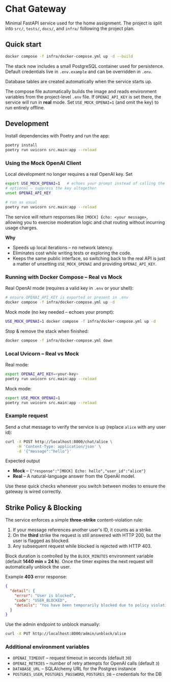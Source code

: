 # Chat Gateway

Minimal FastAPI service used for the home assignment. The project is split into
`src/`, `tests/`, `docs/`, and `infra/` following the project plan.

## Quick start

```bash
docker compose -f infra/docker-compose.yml up -d --build
```

The stack now includes a small PostgreSQL container used for persistence. Default
credentials live in `.env.example` and can be overridden in `.env`.

Database tables are created automatically when the service starts up.

The compose file automatically builds the image and reads environment variables
from the project-level `.env` file.  If `OPENAI_API_KEY` is set there, the
service will run in **real** mode.  Set `USE_MOCK_OPENAI=1` (and omit the key)
to run entirely offline.

## Development

Install dependencies with Poetry and run the app:

```bash
poetry install
poetry run uvicorn src.main:app --reload
```

### Using the Mock OpenAI Client

Local development no longer requires a real OpenAI key.  Set

```bash
export USE_MOCK_OPENAI=1   # echoes your prompt instead of calling the API
# optional – suppress the key altogether
unset OPENAI_API_KEY

# run as usual
poetry run uvicorn src.main:app --reload
```

The service will return responses like `[MOCK] Echo: <your message>`, allowing
you to exercise moderation logic and chat routing without incurring usage
charges.

**Why**

* Speeds up local iterations – no network latency.
* Eliminates cost while writing tests or exploring the code.
* Keeps the same public interface, so switching back to the real API is just a
  matter of unsetting `USE_MOCK_OPENAI` and providing `OPENAI_API_KEY`.

### Running with Docker Compose – Real vs Mock

Real OpenAI mode (requires a valid key in `.env` or your shell):

```bash
# ensure OPENAI_API_KEY is exported or present in .env
docker compose -f infra/docker-compose.yml up -d
```

Mock mode (no key needed – echoes your prompt):

```bash
USE_MOCK_OPENAI=1 docker compose -f infra/docker-compose.yml up -d
```

Stop & remove the stack when finished:

```bash
docker compose -f infra/docker-compose.yml down
```

### Local Uvicorn – Real vs Mock

Real mode:

```bash
export OPENAI_API_KEY=<your-key>
poetry run uvicorn src.main:app --reload
```

Mock mode:

```bash
export USE_MOCK_OPENAI=1
poetry run uvicorn src.main:app --reload
```

### Example request

Send a chat message to verify the service is up (replace `alice` with any user id):

```bash
curl -X POST http://localhost:8000/chat/alice \
     -H 'Content-Type: application/json' \
     -d '{"message":"hello"}'
```

Expected output

* **Mock** – `{"response":"[MOCK] Echo: hello","user_id":"alice"}`
* **Real** – A natural-language answer from the OpenAI model.

Use these quick checks whenever you switch between modes to ensure the gateway is wired correctly.

## Strike Policy & Blocking

The service enforces a simple **three-strike** content-violation rule:

1. If your message references another user's ID, it counts as a strike.
2. On the **third** strike the request is still answered with HTTP 200, but the
   user is flagged as blocked.
3. Any subsequent request while blocked is rejected with HTTP 403.

Block duration is controlled by the `BLOCK_MINUTES` environment variable
(default **1440 min = 24 h**).  Once the timer expires the next request will
automatically unblock the user.

Example **403** error response:

```json
{
  "detail": {
    "error": "User is blocked",
    "code": "USER_BLOCKED",
    "details": "You have been temporarily blocked due to policy violations. Try again later or contact support."
  }
}
```

Use the admin endpoint to unblock manually:

```bash
curl -X PUT http://localhost:8000/admin/unblock/alice
```

### Additional environment variables

- `OPENAI_TIMEOUT` – request timeout in seconds (default `30`)
- `OPENAI_RETRIES` – number of retry attempts for OpenAI calls (default `3`)
- `DATABASE_URL` – SQLAlchemy URL for the Postgres instance
- `POSTGRES_USER`, `POSTGRES_PASSWORD`, `POSTGRES_DB` – credentials for the DB

